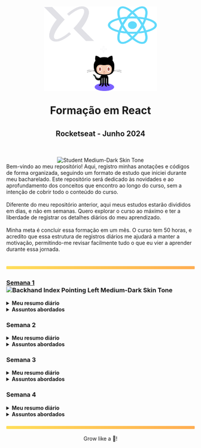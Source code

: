 <h1 align="center">
    <img 
        alt="Formação em React"
        title="Formação em React Logo" 
        src="./.github/assets/react-logo.svg" 
        width="60%"
    />

<b>Formação em React</b> <br><br>
<sup><sup>Rocketseat - Junho 2024</sup></sup>
</h1>

<div align="center"><img src="https://raw.githubusercontent.com/Tarikul-Islam-Anik/Animated-Fluent-Emojis/master/Emojis/People%20with%20professions/Student%20Medium-Dark%20Skin%20Tone.png" alt="Student Medium-Dark Skin Tone" width="50" height="50"/></div>
Bem-vindo ao meu repositório! Aqui, registro minhas anotações e códigos de forma organizada, seguindo um formato de estudo que iniciei durante meu <a src="https://github.com/Raphael-GC/byu-codes">bacharelado</a>. Este repositório será dedicado às novidades e ao aprofundamento dos conceitos que encontro ao longo do curso, sem a intenção de cobrir todo o conteúdo do curso.
<br><br>
Diferente do meu repositório anterior, aqui meus estudos estarão divididos em dias, e não em semanas. Quero explorar o curso ao máximo e ter a liberdade de registrar os detalhes diários do meu aprendizado. <br><br>
Minha meta é concluir essa formação em um mês. O curso tem 50 horas, e acredito que essa estrutura de registros diários me ajudará a manter a motivação, permitindo-me revisar facilmente tudo o que eu vier a aprender durante essa jornada.

<br><img src="./.github/assets/gradient-bar.svg" width="100%" height="8px"/>

### [Semana 1](web-and-computer-programming/README.md) <img src="https://raw.githubusercontent.com/Tarikul-Islam-Anik/Animated-Fluent-Emojis/master/Emojis/Hand%20gestures/Backhand%20Index%20Pointing%20Left%20Medium-Dark%20Skin%20Tone.png" alt="Backhand Index Pointing Left Medium-Dark Skin Tone" width="25" height="25" />
<details>
    <summary><b>Meu resumo diário</b></summary><br>
    - Dia 1<br>
    - <br>
    - <br>
    - <br>
    - <br>
    - <br><br>
</details>    
<details>
    <summary><b>Assuntos abordados</b></summary>      
    - <br>
    - <br>
    - <br>
    - <br>
    - <br>       
</details>


### Semana 2
<details>
    <summary><b>Meu resumo diário</b></summary><br>
    - <br>
    - <br>
    - <br>
    - <br>
    - <br>
    - <br><br>
</details>    
<details>
    <summary><b>Assuntos abordados</b></summary>      
    - <br>
    - <br>
    - <br>
    - <br>
    - <br>       
</details>


### Semana 3
<details>
    <summary><b>Meu resumo diário</b></summary><br>
    - <br>
    - <br>
    - <br>
    - <br>
    - <br>
    - <br><br>
</details>    
<details>
    <summary><b>Assuntos abordados</b></summary>      
    - <br>
    - <br>
    - <br>
    - <br>
    - <br>       
</details>

### Semana 4
<details>
    <summary><b>Meu resumo diário</b></summary><br>
    - <br>
    - <br>
    - <br>
    - <br>
    - <br>
    - <br><br>
</details>    
<details>
    <summary><b>Assuntos abordados</b></summary>      
    - <br>
    - <br>
    - <br>
    - <br>
    - <br>       
</details>

<br>
<img src="./.github/assets/gradient-bar.svg" width="100%" height="8px"/>
<p align="center">Grow like a 🌳!</p>